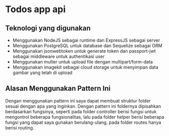 # Todos app api 
## Teknologi yang digunakan
- Menggunakan NodeJS sebagai runtime dan ExpressJS sebagai server
- Menggunakan PostgreSQL untuk database dan Sequelize sebagai ORM
- Menggunakan jsonwebtoken untuk generate token dan passport-jwt sebagai middleware untuk authentikasi user
- Menggunakan multer untuk upload file dengan multipart/form-data
- Menggunakan imagekit sebagai cloud storage untuk menyimpan data gambar yang telah di upload
## Alasan Menggunakan Pattern Ini
Dengan menggunakan pattern ini saya dapat membuat struktur folder sesuai dengan apa yang inginkan. Dengan pattern ini foldernya dipisahkan berdasarkan fungsinya, seperti pada folder controller berisi fungsi untuk mengontrol beberapa fungsionalitas, lalu pada folder helper berisi beberapa fungsi yang dapat saya gunakan berulang-ulang, pada folder routes hanya berisi routing.